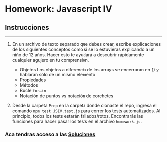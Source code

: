 # Homework: Javascript IV

## Instrucciones
---
1. En un archivo de texto separado que debes crear, escribe explicaciones de los siguientes conceptos como si se lo estuvieras explicando a un niño de 12 años. Hacer esto te ayudará a descubrir rápidamente cualquier agujero en tu comprensión.

	* Objetos Los objetos a diferencia de los arrays se encerraran en {} y hablaran sólo de un mismo elemento
	* Propiedades
	* Métodos 
	* Bucle `for…in`
	* Notación de puntos vs notación de corchetes

2. Desde la carpeta `Prep` en la carpeta donde clonaste el repo, ingresa el comando `npm test JSIV.test.js` para correr los tests automatizados. Al principio, todos los tests estarán fallados/rotos. Encontrarás las funciones para hacer pasar los tests en el archivo `homework.js`.

### Aca tendras acceso a las [Soluciones](https://github.com/atralice/Curso.Prep.Henry/blob/solution/05-JS-IV/homework/homework.js)